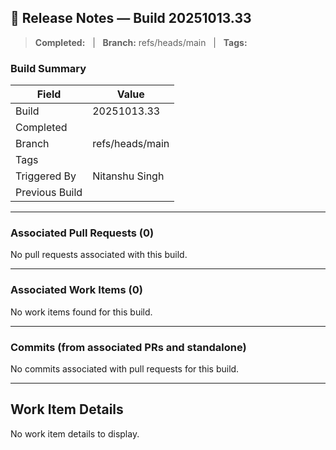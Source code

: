 ## 🚀 Release Notes — Build 20251013.33

> **Completed:**  &nbsp;&nbsp;|&nbsp;&nbsp; **Branch:** refs/heads/main &nbsp;&nbsp;|&nbsp;&nbsp; **Tags:** 

### Build Summary
| Field | Value |
|---|---|
| Build | 20251013.33 |
| Completed |  |
| Branch | refs/heads/main |
| Tags |  |
| Triggered By | Nitanshu Singh |
| Previous Build |  |

---

### Associated Pull Requests (0)
No pull requests associated with this build.

---

### Associated Work Items (0)
No work items found for this build.

---

### Commits (from associated PRs and standalone)
No commits associated with pull requests for this build.

---

## Work Item Details
No work item details to display.

